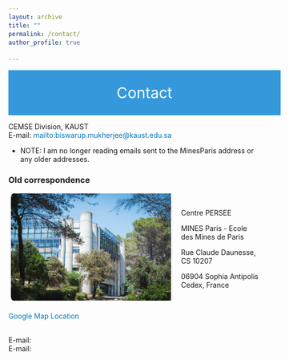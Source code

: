 ```yaml
---
layout: archive
title: ""
permalink: /contact/ 
author_profile: true

---
```

<div style="display: flex; justify-content: center; align-items: center; background-color: #3498db; color: #fff; padding: 20px; width: 100%; height: 50px; font-size: 30px;">
  <p style="margin: 0; color: #fff;">Contact</p>
</div>

<style>
a {
    color: #0077b6 !important;
    text-decoration: none; 
}
</style>

CEMSE Division, KAUST
<br clear="left"/>
E-mail: <mailto:biswarup.mukherjee@kaust.edu.sa> 

* NOTE: I am no longer reading emails sent to the MinesParis address or any older addresses.


### Old correspondence

<style>
  @media only screen and (max-width: 600px) {
    p {
      font-size: 20px;
    }
  }
</style>

<img align="left" src="/_pages/236058291_10159463621814084_9058841322974235832_n.jpg" style="width: 320px; border-radius: 10px; padding: 1px 20px 1px 5px"/>

&nbsp;

Centre PERSEE

MINES Paris - Ecole des Mines de Paris 

Rue Claude Daunesse, CS 10207 

06904 Sophia Antipolis Cedex, France 

&nbsp;

[Google Map Location](https://www.google.fr/maps/place/Universit%C3%A9+Paris+Sciences+%26+Lettres+(Mines+Paristech)/@43.6142491,7.0504918,17z/data=!3m1!4b1!4m12!1m6!3m5!1s0x12cc2b0117f1e2c5:0xb1ea5aeeac7de65d!2sMines+Paris+-+PSL+-+Cemef!8m2!3d43.6147599!4d7.0519561!3m4!1s0x0:0x61b38ed58b045ecf!8m2!3d43.6142491!4d7.0526805?hl=fr)
&nbsp;

<br clear="left"/>
E-mail: <mailto:biswarup.mukherjee@minesparis.psl.eu > 
<br clear="left"/>
E-mail: <mailto:biswarup.mukherjee@mines-paristech.fr >

